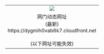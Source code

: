 ﻿<table>
  <tr></tr>
  <tr><td colspan=2 align=center><img src="https://dygmih0vab6k7.cloudfront.net/Up/oGate.jpg" /></td></tr>
  <tr><td colspan=2 align=center>网门动态网址<br/>(最新)
<br>https://dygmih0vab6k7.cloudfront.net
<br/><br/>(以下网址可能失效)
    </td>
  </tr>
</table>
